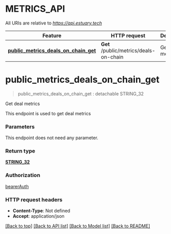 # METRICS_API

All URIs are relative to *https://api.estuary.tech*

Feature | HTTP request | Description
------------- | ------------- | -------------
[**public_metrics_deals_on_chain_get**](METRICS_API.md#public_metrics_deals_on_chain_get) | **Get** /public/metrics/deals-on-chain | Get deal metrics


# **public_metrics_deals_on_chain_get**
> public_metrics_deals_on_chain_get : detachable STRING_32
	

Get deal metrics

This endpoint is used to get deal metrics


### Parameters
This endpoint does not need any parameter.

### Return type

[**STRING_32**](STRING_32.md)

### Authorization

[bearerAuth](../README.md#bearerAuth)

### HTTP request headers

 - **Content-Type**: Not defined
 - **Accept**: application/json

[[Back to top]](#) [[Back to API list]](../README.md#documentation-for-api-endpoints) [[Back to Model list]](../README.md#documentation-for-models) [[Back to README]](../README.md)

